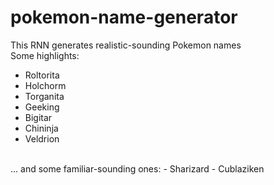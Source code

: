 # pokemon-name-generator
This RNN generates realistic-sounding Pokemon names<br>
Some highlights:
- Roltorita
- Holchorm
- Torganita
- Geeking
- Bigitar
- Chininja
- Veldrion

<br>
... and some familiar-sounding ones:
- Sharizard
- Cublaziken
